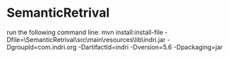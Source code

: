 SemanticRetrival
================

run  the following command line:
mvn install:install-file -Dfile=<PATH>\SemanticRetrival\src\main\resources\lib\indri.jar -DgroupId=com.indri.org  -DartifactId=indri -Dversion=5.6 -Dpackaging=jar
